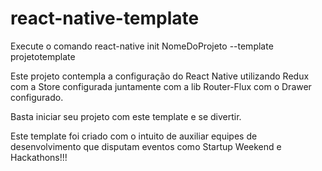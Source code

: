 # react-native-template

Execute o comando react-native init NomeDoProjeto --template projetotemplate

Este projeto contempla a configuração do React Native utilizando Redux com a Store configurada juntamente com a lib Router-Flux com o Drawer configurado.

Basta iniciar seu projeto com este template e se divertir.

Este template foi criado com o intuito de auxiliar equipes de desenvolvimento que disputam eventos como Startup Weekend e Hackathons!!!